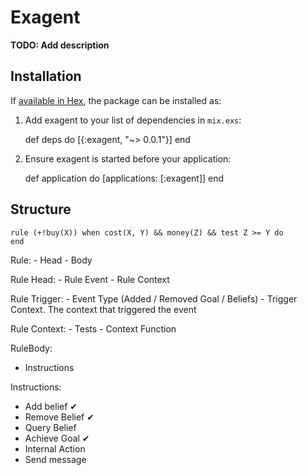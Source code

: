# Exagent

**TODO: Add description**

## Installation

If [available in Hex](https://hex.pm/docs/publish), the package can be installed as:

  1. Add exagent to your list of dependencies in `mix.exs`:

        def deps do
          [{:exagent, "~> 0.0.1"}]
        end

  2. Ensure exagent is started before your application:

        def application do
          [applications: [:exagent]]
        end

## Structure

```
rule (+!buy(X)) when cost(X, Y) && money(Z) && test Z >= Y do
end
```

Rule:
    - Head
    - Body

Rule Head:
    - Rule Event
    - Rule Context

Rule Trigger:
    - Event Type (Added / Removed Goal / Beliefs)
    - Trigger Context. The context that triggered the event

Rule Context:
    - Tests
    - Context Function

RuleBody:
  - Instructions

Instructions:
- Add belief ✔︎
- Remove Belief ✔︎
- Query Belief 
- Achieve Goal ✔︎
- Internal Action
- Send message
